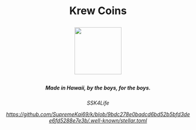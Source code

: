 <h1 align="center"><strong>
 
 Krew Coins
 
 <img src="https://i.imgur.com/33EbOKI.png"
width="128" height="128">
 
 </strong></h1>

 <h5 align="center">
 
 Made in Hawaii, by the boys, for the boys.
 <h6 align="center"><weak>

  SSK4Life

  https://github.com/SupremeKai69/k/blob/9bdc278e0badcd6bd52b5bfd3dee6fd5288e7e3b/.well-known/stellar.toml
